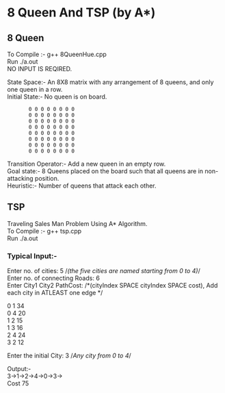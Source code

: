 # 8 Queen And TSP (by A*)


## 8 Queen

To Compile :- g++ 8QueenHue.cpp  
Run ./a.out  
NO INPUT IS REQIRED.  

State Space:- An 8X8 matrix with any arrangement of 8 queens, and only one queen in a row.  
Initial State:- No queen is on board.  

           0 0 0 0 0 0 0 0
           0 0 0 0 0 0 0 0
           0 0 0 0 0 0 0 0
           0 0 0 0 0 0 0 0
           0 0 0 0 0 0 0 0
           0 0 0 0 0 0 0 0
           0 0 0 0 0 0 0 0
           0 0 0 0 0 0 0 0  
           
Transition Operator:- Add a new queen in an empty row.  
Goal state:- 8 Queens placed on the board such that all queens are in non-attacking position.  
Heuristic:- Number of queens that attack each other.  



## TSP
Traveling Sales Man Problem Using A* Algorithm.  
To Compile :- g++ tsp.cpp  
Run ./a.out  

### Typical Input:-  

Enter no. of cities: 5                 /*(the five cities are named starting from 0 to 4)*/  
Enter no. of connecting Roads: 6  
Enter City1 City2 PathCost:               /*(cityIndex SPACE cityIndex SPACE cost), Add each city in ATLEAST one edge */  

0 1 34  
0 4 20  
1 2 15  
1 3 16  
2 4 24  
3 2 12  

Enter the initial City: 3   /*Any city from 0 to 4*/  


Output:-  
3->1->2->4->0->3->  
Cost 75  

